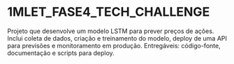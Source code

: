 # 1MLET_FASE4_TECH_CHALLENGE
Projeto que desenvolve um modelo LSTM para prever preços de ações. Inclui coleta de dados, criação e treinamento do modelo, deploy de uma API para previsões e monitoramento em produção. Entregáveis: código-fonte, documentação e scripts para deploy.
